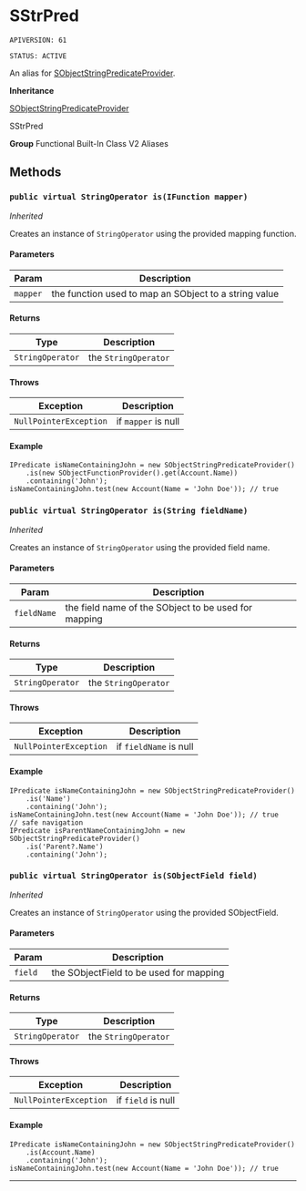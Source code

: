 # SStrPred

`APIVERSION: 61`

`STATUS: ACTIVE`

An alias for [SObjectStringPredicateProvider](/docs/Functional-Built-In-Classes-V2/SObjectStringPredicateProvider.md).


**Inheritance**

[SObjectStringPredicateProvider](/docs/Functional-Built-In-Classes-V2/SObjectStringPredicateProvider.md)
 > 
SStrPred


**Group** Functional Built-In Class V2 Aliases

## Methods
### `public virtual StringOperator is(IFunction mapper)`

*Inherited*


Creates an instance of `StringOperator` using the provided mapping function.

#### Parameters

|Param|Description|
|---|---|
|`mapper`|the function used to map an SObject to a string value|

#### Returns

|Type|Description|
|---|---|
|`StringOperator`|the `StringOperator`|

#### Throws

|Exception|Description|
|---|---|
|`NullPointerException`|if `mapper` is null|

#### Example
```apex
IPredicate isNameContainingJohn = new SObjectStringPredicateProvider()
    .is(new SObjectFunctionProvider().get(Account.Name))
    .containing('John');
isNameContainingJohn.test(new Account(Name = 'John Doe')); // true
```


### `public virtual StringOperator is(String fieldName)`

*Inherited*


Creates an instance of `StringOperator` using the provided field name.

#### Parameters

|Param|Description|
|---|---|
|`fieldName`|the field name of the SObject to be used for mapping|

#### Returns

|Type|Description|
|---|---|
|`StringOperator`|the `StringOperator`|

#### Throws

|Exception|Description|
|---|---|
|`NullPointerException`|if `fieldName` is null|

#### Example
```apex
IPredicate isNameContainingJohn = new SObjectStringPredicateProvider()
    .is('Name')
    .containing('John');
isNameContainingJohn.test(new Account(Name = 'John Doe')); // true
// safe navigation
IPredicate isParentNameContainingJohn = new SObjectStringPredicateProvider()
    .is('Parent?.Name')
    .containing('John');
```


### `public virtual StringOperator is(SObjectField field)`

*Inherited*


Creates an instance of `StringOperator` using the provided SObjectField.

#### Parameters

|Param|Description|
|---|---|
|`field`|the SObjectField to be used for mapping|

#### Returns

|Type|Description|
|---|---|
|`StringOperator`|the `StringOperator`|

#### Throws

|Exception|Description|
|---|---|
|`NullPointerException`|if `field` is null|

#### Example
```apex
IPredicate isNameContainingJohn = new SObjectStringPredicateProvider()
    .is(Account.Name)
    .containing('John');
isNameContainingJohn.test(new Account(Name = 'John Doe')); // true
```


---
